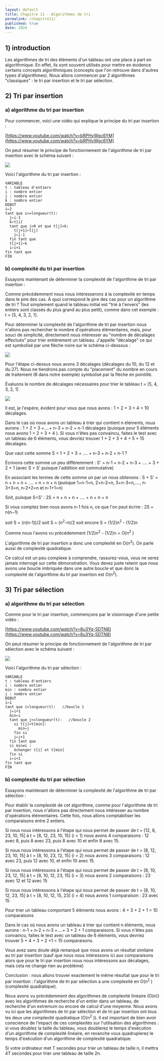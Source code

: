 ```yaml
---
layout: default
title: Chapitre 11 - Algorithmes de tri
permalink: /chapitre11/
published: true
date: 2024
---
```


## 1) introduction

Les algorithmes de tri des éléments d'un tableau ont une place à part en algorithmique. En effet, ils sont souvent utilisés pour mettre en évidence certains concepts algorithmiques (concepts que l'on retrouve dans d'autres types d'algorithmes). Nous allons commencer par 2 algorithmes "classiques" : le tri par insertion et le tri par sélection.

## 2) Tri par insertion

### a)  algorithme du tri par insertion

Pour commencer, voici une vidéo qui explique le principe du tri par insertion :

[https://www.youtube.com/watch?v=bRPHvWgc6YM](https://www.youtube.com/watch?v=bRPHvWgc6YM)

On peut résumer le principe de fonctionnement de l'algorithme de tri par insertion avec le schéma suivant :

![](img/c11c_2.jpg)

Voici l'algorithme du tri par insertion :

```
VARIABLE
t : tableau d'entiers
i : nombre entier
j : nombre entier
k : nombre entier
DEBUT
i←2
tant que i<=longueur(t):  
  j←i-1
  k←t[i]
  tant que j>0 et que t[j]>k: 
    t[j+1]←t[j]
    j←j-1
  fin tant que
  t[j+1]←k
  i←i+1
fin tant que
FIN
```

### b) complexité du tri par insertion

Essayons maintenant de déterminer la complexité de l'algorithme de tri par insertion :

Comme précédemment nous nous intéresserons à la complexité en temps dans le pire des cas. À quoi correspond le pire des cas pour un algorithme de tri ? Tout simplement quand le tableau initial est "trié à l'envers" (les entiers sont classés du plus grand au plus petit), comme dans cet exemple : t = [5, 4, 3, 2, 1].

Pour déterminer la complexité de l'algorithme de tri par insertion nous n'allons pas rechercher le nombre d'opérations élémentaires, mais, pour souci de simplicité, directement nous intéresser au "nombre de décalages effectués" pour trier entièrement un tableau. J'appelle "décalage" ce qui est symbolisé par une flèche noire sur le schéma ci-dessous :

![](img/c11c_3.jpg)

Pour l'étape ci-dessus nous avons 3 décalages (décalages du 10, du 12 et du 27). Nous ne tiendrons pas compte du "placement" du nombre en cours de traitement (8 dans notre exemple) symbolisé par la flèche en pointillé.

Évaluons le nombre de décalages nécessaires pour trier le tableau t = [5, 4, 3, 2, 1]


![](img/c11c_4.jpg)

Il est, je l'espère, évident pour vous que nous avons : 1 + 2 + 3 + 4 = 10 décalages.

Dans le cas où nous avons un tableau à trier qui contient n éléments, nous aurons : 1 + 2 + 3 +....+ n-3 + n-2 + n-1 décalages (puisque pour 5 éléments nous avons 1 + 2 + 3 + 4 ). Si vous n'êtes pas convaincu, faites le test avec un tableau de 6 éléments, vous devriez trouver 1 + 2 + 3 + 4 + 5 = 15 décalages.

Que vaut cette somme S = 1 + 2 + 3 + .... + n-3 + n-2 + n-1 ?

Écrivons cette somme un peu différemment : S' = n-1 + n-2 + n-3 + .... + 3 + 2 + 1 (avec S = S' puisque l'addition est commutative)

En associant les termes de cette somme un par un nous obtenons : S + S' = n + n + n + .... + n + n + n (puisque 1+n-1=n, 2+n-2=n, 3+n-3=n,...., n-3+3=n, n-2+2=n et n-1+1=n)

Soit, puisque S=S' : 2S = n + n + n + .... + n + n + n

Si vous comptez bien nous avons n-1 fois n, ce que l'on peut écrire : 2S = n(n−1)

soit S = (n(n-1))/2 soit S = (n<sup>2</sup>-n)/2 soit encore S = (1/2)n<sup>2</sup>  -  (1/2)n

Comme nous l'avons vu précédemment (1/2)n<sup>2</sup>  -  (1/2)n = O(n<sup>2</sup> )

L'algorithme de tri par insertion a donc une complexité en O(n<sup>2</sup>). On parle aussi de complexité quadratique.

Ce calcul est un peu complexe à comprendre, rassurez-vous, vous ne serez jamais interrogé sur cette démonstration. Vous devez juste retenir que nous avons une boucle imbriquée dans une autre boucle et que donc la complexité de l'algorithme du tri par insertion est O(n<sup>2</sup>).

## 3) Tri par sélection

### a) algorithme du tri par sélection

Comme pour le tri par insertion, commençons par le visionnage d'une petite vidéo :

[https://www.youtube.com/watch?v=8u3Yq-5DTN8](https://www.youtube.com/watch?v=8u3Yq-5DTN8)

On peut résumer le principe de fonctionnement de l'algorithme de tri par sélection avec le schéma suivant :


![](img/c11c_6.jpg)

Voici l'algorithme du tri par sélection :

```
VARIABLE
t : tableau d'entiers
i : nombre entier
min : nombre entier
j : nombre entier
DEBUT
i←1
tant que i<longueur(t):   //boucle 1
  j←i+1
  min←i
  tant que j<=longueur(t):   //boucle 2
    si t[j]<t[min]:
      min←j
    fin si
    j←j+1
  fin tant que
  si min≠i :
    échanger t[i] et t[min]
  fin si
  i←i+1
fin tant que
FIN
```

### b)  complexité du tri par sélection

Essayons maintenant de déterminer la complexité de l'algorithme de tri par sélection :

Pour établir la complexité de cet algorithme, comme pour l'algorithme de tri par insertion, nous n'allons pas directement nous intéresser au nombre d'opérations élémentaires. Cette fois, nous allons comptabiliser les comparaisons entre 2 entiers.

Si nous nous intéressons à l'étape qui nous permet de passer de t = [12, 8, 23, 10, 15] à t = [8, 12, 23, 10, 15] (i = 1) nous avons 4 comparaisons : 12 avec 8, puis 8 avec 23, puis 8 avec 10 et enfin 8 avec 15.

Si nous nous intéressons à l'étape qui nous permet de passer de t = [8, 12, 23, 10, 15] à t = [8, 10, 23, 12, 15] (i = 2) nous avons 3 comparaisons : 12 avec 23, puis 12 avec 10, et enfin 10 avec 15.

Si nous nous intéressons à l'étape qui nous permet de passer de t = [8, 10, 23, 12, 15] à t = [8, 10, 12, 23, 15] (i = 3) nous avons 2 comparaisons : 23 avec 12 et 12 avec 15

Si nous nous intéressons à l'étape qui nous permet de passer de t = [8, 10, 12, 23, 15] à t = [8, 10, 12, 15, 23] (i = 4) nous avons 1 comparaison : 23 avec 15

Pour trier un tableau comportant 5 éléments nous avons : 4 + 3 + 2 + 1 = 10 comparaisons

Dans le cas où nous avons un tableau à trier qui contient n éléments, nous aurons : n-1 + n-2 + n-3 +....+ 3 + 2 + 1 comparaisons. Si vous n'êtes pas convaincu, faites le test avec un tableau de 6 éléments, vous devriez trouver 5 + 4 + 3 + 2 +1 = 15 comparaisons.

Vous avez sans doute déjà remarqué que nous avons un résultat similaire au tri par insertion (sauf que nous nous intéressons ici aux comparaisons alors que pour le tri par insertion nous nous intéressons aux décalages, mais cela ne change rien au problème)

Conclusion : nous allons trouver exactement le même résultat que pour le tri par insertion : l'algorithme de tri par sélection a une complexité en O(n<sup>2</sup> ) (complexité quadratique).

Nous avons vu précédemment des algorithmes de complexité linéaire (O(n)) avec les algorithmes de recherche d'un entier dans un tableau, de recherche d'un extremum ou encore de calcul d'une moyenne. Nous avons vu ici que les algorithmes de tri par sélection et de tri par insertion ont tous les deux une complexité quadratique (O(n<sup>2</sup> )). Il est important de bien avoir conscience de l'impact de ces complexités sur l'utilisation des algorithmes : si vous doublez la taille du tableau, vous doublerez le temps d'exécution d'un algorithme de complexité linéaire, en revanche vous quadruplerez le temps d'exécution d'un algorithme de complexité quadratique.

Si votre ordinateur met T secondes pour trier un tableau de taille n, il mettra  4T secondes pour trier une tableau  de taille 2n.

